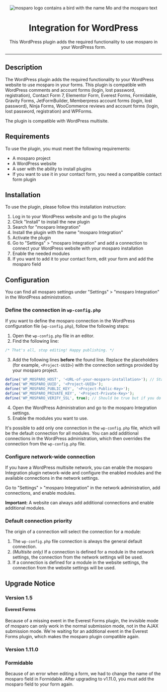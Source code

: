&nbsp;
<p align="center">
    <img src="https://github.com/mosparo/mosparo/blob/master/assets/images/mosparo-logo.svg?raw=true" alt="mosparo logo contains a bird with the name Mo and the mosparo text"/>
</p>

<h1 align="center">
    Integration for WordPress
</h1>
<p align="center">
    This WordPress plugin adds the required functionality to use mosparo in your WordPress form.
</p>

-----

## Description

The WordPress plugin adds the required functionality to your WordPress website to use mosparo in your forms.
This plugin is compatible with WordPress comments and account forms (login, lost password, registration), Contact Form 7, Elementor Form, Everest Forms, Formidable, Gravity Forms, JetFormBuilder, Memberpress account forms (login, lost password), Ninja Forms, WooCommerce reviews and account forms (login, lost password, registration) and WPForms.

The plugin is compatible with WordPress multisite.

## Requirements

To use the plugin, you must meet the following requirements:

- A mosparo project
- A WordPress website
- A user with the ability to install plugins
- If you want to use it in your contact form, you need a compatible contact form plugin

## Installation

To use the plugin, please follow this installation instruction:

1. Log in to your WordPress website and go to the plugins
2. Click "Install" to install the new plugin
3. Search for "mosparo Integration"
4. Install the plugin with the name "mosparo Integration"
5. Activate the plugin
6. Go to "Settings" > "mosparo Integration" and add a connection to connect your WordPress website with your mosparo installation
7. Enable the needed modules
8. If you want to add it to your contact form, edit your form and add the mosparo field

## Configuration

You can find all mosparo settings under "Settings" > "mosparo Integration" in the WordPress administration.

### Define the connection in `wp-config.php`

If you want to define the mosparo connection in the WordPress configuration file (`wp-config.php`), follow the following steps:

1. Open the `wp-config.php` file in an editor.
2. Find the following line:
```php
/* That's all, stop editing! Happy publishing. */
```
3. Add the following lines **before** the found line. Replace the placeholders (for example, `<Project-UUID>`) with the connection settings provided by your mosparo project.
```php
define('WP_MOSPARO_HOST', '<URL-of-your-mosparo-installation>'); // Starting with https://
define('WP_MOSPARO_UUID', '<Project-UUID>');
define('WP_MOSPARO_PUBLIC_KEY', '<Project-Public-Key>');
define('WP_MOSPARO_PRIVATE_KEY', '<Project-Private-Key>');
define('WP_MOSPARO_VERIFY_SSL', true); // Should be true but if you do not have a valid certificate, change this to false
```
4. Open the WordPress Administration and go to the mosparo Integration settings.
5. Enable the modules you want to use.

It's possible to add only one connection in the `wp-config.php` file, which will be the default connection for all modules. You can add additional connections in the WordPress administration, which then overrides the connection from the `wp-config.php` file.

### Configure network-wide connection

If you have a WordPress multisite network, you can enable the mosparo Integration plugin network-wide and configure the enabled modules and the available connections in the network settings.

Go to "Settings" > "mosparo Integration" in the network administration, add connections, and enable modules.

**Important:** A website can always add additional connections and enable additional modules.

### Default connection priority

The origin of a connection will select the connection for a module:

1. The `wp-config.php` file connection is always the general default connection.
2. _(Multisite only)_ If a connection is defined for a module in the network settings, the connection from the network settings will be used.
3. If a connection is defined for a module in the website settings, the connection from the website settings will be used.

## Upgrade Notice

### Version 1.5

#### Everest Forms

Because of a missing event in the Everest Forms plugin, the invisible mode of mosparo can only work in the normal submission mode, not in the AJAX submission mode. We're waiting for an additional event in the Everest Forms plugin, which makes the mosparo plugin compatible again.

### Version 1.11.0

### Formidable

Because of an error when editing a form, we had to change the name of the mosparo field in Formidable. After upgrading to v1.11.0, you must add the mosparo field to your form again.

